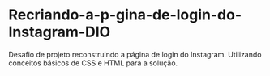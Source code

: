 # Recriando-a-p-gina-de-login-do-Instagram-DIO
Desafio de projeto reconstruindo a página de login do Instagram. Utilizando conceitos básicos de CSS e HTML  para a solução.
